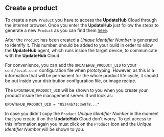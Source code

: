 ## Create a product

To create a new `Product` you have to access the **UpdateHub** Cloud through the internet browser. Once you enter the **UpdateHub** just follow the steps to generate a new `Product` as you can find them [here](../Dashboard/creatingProduct.md).

After the `Product` has been created a _Unique Identifier Number_ is generated to identify it. This number, should be added to your build in order to allow the **UpdateHub** agent, which runs inside the target device, to communicate with the **UpdateHub** Cloud.

For convenience, you can add the `UPDATEHUB_PRODUCT_UID` to your `conf/local.conf` configuration file when prototyping. However, as this is a information that will be permanent for the whole product life cycle, it should be put inside your distribution configuration file, or image recipe.

The `UPDATEHUB_PRODUCT_UID` will be shown to you when you create your product inside the management server. It will look as:

```
UPDATEHUB_PRODUCT_UID = "05344b71c3e9f8..."
```

In case you didn't copy the `Product` _Unique Identifier Number_ in the moment that you create it on the **UpdateHub** Cloud don't worry. To get access to this information again you must click on the `Product` icon and the _Unique Identifier Number_ will be shown to you.
